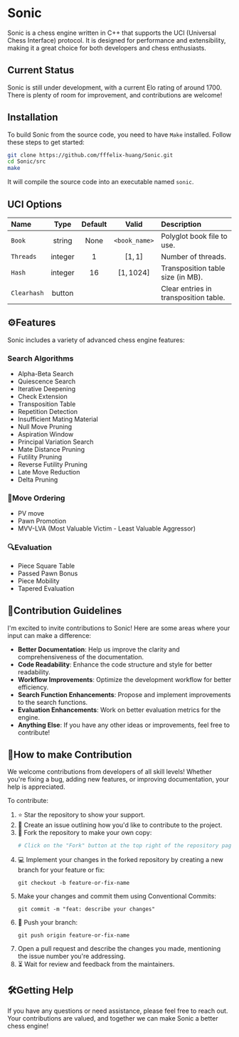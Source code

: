# Sonic

Sonic is a chess engine written in C++ that supports the UCI (Universal Chess Interface) protocol. It is designed for performance and extensibility, making it a great choice for both developers and chess enthusiasts.

## Current Status

Sonic is still under development, with a current Elo rating of around 1700. There is plenty of room for improvement, and contributions are welcome!

## Installation

To build Sonic from the source code, you need to have `Make` installed. Follow these steps to get started:

```bash
git clone https://github.com/fffelix-huang/Sonic.git
cd Sonic/src
make
```

It will compile the source code into an executable named `sonic`.

## UCI Options

| Name | Type | Default | Valid | Description |
| :--- | :--: | :-----: | :---: | :---------- |
| `Book` | string | None | `<book_name>` | Polyglot book file to use. |
| `Threads` | integer | $1$ | $[1, 1]$ | Number of threads. |
| `Hash` | integer | $16$ | $[1, 1024]$ | Transposition table size (in MB). |
| `Clearhash` | button | | | Clear entries in transposition table. |

## ⚙️Features

Sonic includes a variety of advanced chess engine features:

### Search Algorithms
- Alpha-Beta Search
- Quiescence Search
- Iterative Deepening
- Check Extension
- Transposition Table
- Repetition Detection
- Insufficient Mating Material
- Null Move Pruning
- Aspiration Window
- Principal Variation Search
- Mate Distance Pruning
- Futility Pruning
- Reverse Futility Pruning
- Late Move Reduction
- Delta Pruning

### 🔀Move Ordering
- PV move
- Pawn Promotion
- MVV-LVA (Most Valuable Victim - Least Valuable Aggressor)

### 🔍Evaluation
- Piece Square Table
- Passed Pawn Bonus
- Piece Mobility
- Tapered Evaluation

## 🤝Contribution Guidelines

I'm excited to invite contributions to Sonic! Here are some areas where your input can make a difference:

- **Better Documentation**: Help us improve the clarity and comprehensiveness of the documentation.
- **Code Readability**: Enhance the code structure and style for better readability.
- **Workflow Improvements**: Optimize the development workflow for better efficiency.
- **Search Function Enhancements**: Propose and implement improvements to the search functions.
- **Evaluation Enhancements**: Work on better evaluation metrics for the engine.
- **Anything Else**: If you have any other ideas or improvements, feel free to contribute!

## 🤝How to make Contribution

We welcome contributions from developers of all skill levels! Whether you're fixing a bug, adding new features, or improving documentation, your help is appreciated. 

To contribute:

1. ⭐ Star the repository to show your support.
2. 📝 Create an issue outlining how you'd like to contribute to the project.
3. 🍴 Fork the repository to make your own copy:
   ```sh
   # Click on the "Fork" button at the top right of the repository page
4. 💻 Implement your changes in the forked repository by creating a new branch for your feature or fix:
   ```
   git checkout -b feature-or-fix-name
   ```
5. Make your changes and commit them using Conventional Commits:
   ```
   git commit -m "feat: describe your changes"
   ```
6. 🔄 Push your branch:
   ```
   git push origin feature-or-fix-name
   ```
7. Open a pull request and describe the changes you made, mentioning the issue number you're addressing.
8. ⏳ Wait for review and feedback from the maintainers.


## 🛠️Getting Help
If you have any questions or need assistance, please feel free to reach out. Your contributions are valued, and together we can make Sonic a better chess engine!
